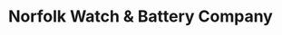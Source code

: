 ---
title: "Norfolk Watch & Battery Company"
url: /hunstanton/norfolk-watch-and-battery-company/
shop: watches
---